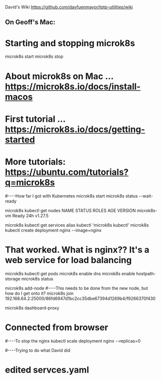David's Wiki
https://github.com/davfuenmayor/tptp-utilities/wiki

On Geoff's Mac:
---------------
# Starting and stopping microk8s
microk8s start 
microk8s stop

# About microk8s on Mac ... https://microk8s.io/docs/install-macos
# First tutorial ... https://microk8s.io/docs/getting-started
# More tutorials:  https://ubuntu.com/tutorials?q=microk8s

#----How far I got with Kubernetes
microk8s start
microk8s status --wait-ready

microk8s kubectl get nodes
NAME          STATUS   ROLES    AGE   VERSION
microk8s-vm   Ready    <none>   24h   v1.27.5

microk8s kubectl get services
alias kubectl 'microk8s kubectl'
microk8s kubectl create deployment nginx --image=nginx
# That worked. What is nginx?? It's a web service for load balancing
microk8s kubectl get pods
microk8s enable dns
microk8s enable hostpath-storage
microk8s status

microk8s add-node
#----This needs to be done from the new node, but how do I get onto it?
microk8s join 192.168.64.2:25000/86fd6947d1bc2cc35dbe67394d1269b4/f9266370f430

microk8s dashboard-proxy
# Connected from browser

#----To stop the nginx
kubectl scale deployment nginx --replicas=0

#----Trying to do what David did
# edited servces.yaml
